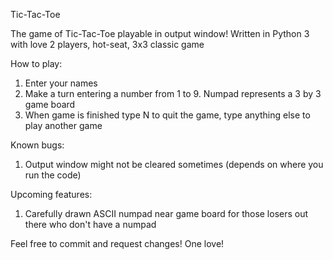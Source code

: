 Tic-Tac-Toe

The game of Tic-Tac-Toe playable in output window!
Written in Python 3 with love
2 players, hot-seat, 3x3 classic game

How to play:
1) Enter your names
2) Make a turn entering a number from 1 to 9. Numpad represents a 3 by 3 game board
3) When game is finished type N to quit the game, type anything else to play another game

Known bugs:
1) Output window might not be cleared sometimes (depends on where you run the code)

Upcoming features:
1) Carefully drawn ASCII numpad near game board for those losers out there who don't have a numpad

Feel free to commit and request changes! One love!
